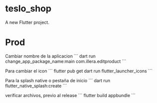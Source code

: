 # teslo_shop

A new Flutter project.



# Prod
Cambiar nombre de la aplicacion
´´´
dart run change_app_package_name:main com.illera.editproduct
´´´

Para cambiar el icon
´´´
flutter pub get
dart run flutter_launcher_icons
´´´


Para la splash native o pestaña de inicio
´´´
dart run flutter_native_splash:create
´´´

verificar archivos, previo al release
´´´
flutter build appbundle
´´´